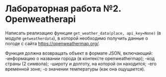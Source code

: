 # Лабораторная работа №2. Openweatherapi
Написать реализацию функции  ```get_weather_data(place, api_key=None)``` (в модуле ```getweatherdata```), в которой необходимо получить данные о погоде с сайта https://openweathermap.org/. 

Функция должна возвращать объект в формате JSON, включающий:
 -информацию о названии города (в контексте openweathermap);
 -код страны (2 символа);
 -широту и долготу, на которой он находится;
 -его временной зоне;
 -о значении температуры (как она ощущается).
